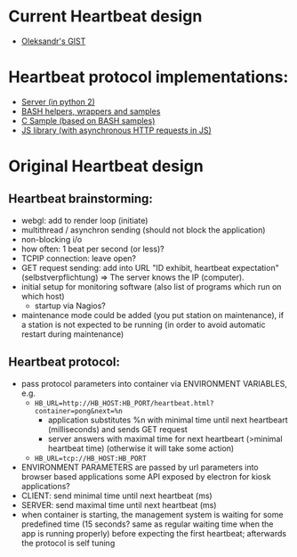 # Current Heartbeat design
 * [Oleksandr's GIST](https://gist.github.com/malex984/dbec16e9c7d88f295071)

# Heartbeat protocol implementations:
 * [Server (in python 2)](server/heartbeat2.py)
 * [BASH helpers, wrappers and samples](client/bash/)
 * [C Sample (based on BASH samples)](https://github.com/malex984/appchoo/commit/c0e1701d415b0eafc405c894f62a11131d11f06d)
 * [JS library (with asynchronous HTTP requests in JS)](client/web/hilbert-heartbeat.js)



# Original Heartbeat design

## Heartbeat brainstorming:
 * webgl: add to render loop (initiate)
 * multithread / asynchron sending (should not block the application)
 * non-blocking i/o
 * how often: 1 beat per second (or less)?
 * TCPIP connection: leave open?
 * GET request sending: add into URL "ID exhibit, heartbeat expectation" (selbstverpflichtung) => The server knows the IP (computer).
 * initial setup for monitoring software (also list of programs which run on which host)
   * startup via Nagios?
 * maintenance mode could be added (you put station on maintenance), if a station is not expected to be running (in order to avoid automatic restart during maintenance)

## Heartbeat protocol:
 * pass protocol parameters into container via ENVIRONMENT VARIABLES, e.g.
   * `HB_URL=http://HB_HOST:HB_PORT/heartbeat.html?container=pong&next=%n`
     * application substitutes %n with minimal time until next heartbeart	(milliseconds) and sends GET request
     * server answers with maximal time for next heartbeart (>minimal heartbeat time) (otherwise it will take some action)
   * `HB_URL=tcp://HB_HOST:HB_PORT`
 * ENVIRONMENT PARAMETERS are passed by url parameters into browser based applications some API exposed by electron for kiosk applications?
 * CLIENT: send minimal time until next heartbeat (ms)
 * SERVER: send maximal time until next heartbeat (ms)
 * when container is starting, the management system is waiting for some predefined time (15 seconds? same as regular waiting time when the app is running properly) before expecting the first heartbeat; afterwards the protocol is self tuning

